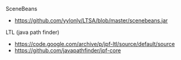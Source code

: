 SceneBeans
- https://github.com/yylonly/LTSA/blob/master/scenebeans.jar

LTL (java path finder)
- https://code.google.com/archive/p/jpf-ltl/source/default/source
- https://github.com/javapathfinder/jpf-core